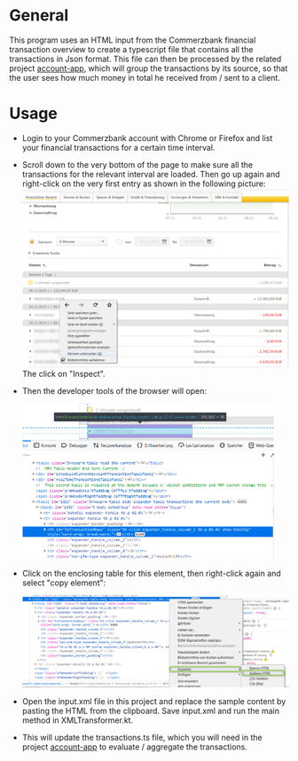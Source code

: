 # General

This program uses an HTML input from the Commerzbank financial transaction overview to create a typescript file that contains all the transactions in Json format. This file can then be processed by the related project [account-app](https://github.com/tomreineke/account-app), which will group the transactions by its source, so that the user sees how much money in total he received from / sent to a client.

# Usage

* Login to your Commerzbank account with Chrome or Firefox and list your financial transactions for a certain time interval. 

* Scroll down to the very bottom of the page to make sure all the transactions for the relevant interval are loaded. Then go up again and right-click on the very first entry as shown in the following picture:
  <img src="https://github.com/tomreineke/bank-account-checker/blob/master/src/resources/images/inspect_element.png" style="zoom:50%;" />
  The click on "Inspect".
  
* Then the developer tools of the browser will open:

  <img src="https://github.com/tomreineke/bank-account-checker/blob/master/src/resources/images/dev_tools.png" style="zoom:50%;" />

* Click on the enclosing table for this element, then right-click again and select "copy element":

  <img src="https://github.com/tomreineke/bank-account-checker/blob/master/src/resources/images/copy_table.png" style="zoom:50%;" />

* Open the input.xml file in this project and replace the sample content by pasting the HTML from the clipboard. Save input.xml and run the main method in XMLTransformer.kt. 

* This will update the transactions.ts file, which you will need in the project [account-app](https://github.com/tomreineke/account-app) to evaluate / aggregate the transactions. 


